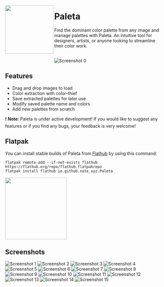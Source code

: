 <img src="/data/icons/hicolor/scalable/apps/io.github.nate_xyz.Paleta.svg" align="left" height="157px" vspace="20px">

Paleta
======

Find the dominant color palette from any image and manage palettes with Paleta.
An intuitive tool for designers, artists, or anyone looking to streamline their color work.
<br><br>

![Screenshot 0](./data/screenshots/paleta-0.png)

Features
--------------

- Drag and drop images to load
- Color extraction with color-thief
- Save extracted palettes for later use
- Modify saved palette name and colors
- Add new palettes from scratch

❗ **Note**: Paleta is under active development! If you would like to suggest any features or if you find any bugs, your feedback is very welcome!

Flatpak
--------------

You can install stable builds of Paleta from [Flathub](https://flathub.org)
by using this command:

    flatpak remote-add --if-not-exists flathub https://flathub.org/repo/flathub.flatpakrepo
    flatpak install flathub io.github.nate_xyz.Paleta

<a href="https://flathub.org/apps/details/io.github.nate_xyz.Paleta"><img src="https://flathub.org/assets/badges/flathub-badge-en.png" width="200"/></a>


Screenshots
--------------
![Screenshot 1](./data/screenshots/paleta-1.png)
![Screenshot 2](./data/screenshots/paleta-2.png)
![Screenshot 3](./data/screenshots/paleta-3.png)
![Screenshot 4](./data/screenshots/paleta-4.png)
![Screenshot 5](./data/screenshots/paleta-5.png)
![Screenshot 6](./data/screenshots/paleta-6.png)
![Screenshot 7](./data/screenshots/paleta-7.png)
![Screenshot 8](./data/screenshots/paleta-8.png)
![Screenshot 9](./data/screenshots/paleta-9.png)
![Screenshot 10](./data/screenshots/paleta-10.png)
![Screenshot 11](./data/screenshots/paleta-11.png)
![Screenshot 12](./data/screenshots/paleta-12.png)
![Screenshot 13](./data/screenshots/paleta-13.png)
![Screenshot 14](./data/screenshots/paleta-14.png)
![Screenshot 15](./data/screenshots/paleta-15.png)